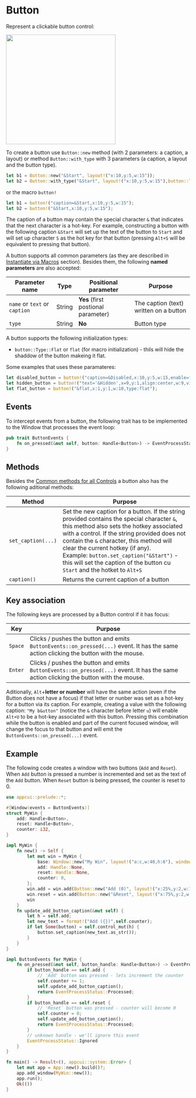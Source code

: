 # Button

Represent a clickable button control:

<img src="img/button.png" width=300/>

To create a button use `Button::new` method (with 2 parameters: a caption, a layout) or method `Button::with_type` with 3 parameters (a caption, a layout and the button type).
```rs
let b1 = Button::new("&Start", layout!("x:10,y:5,w:15"));
let b2 = Button::with_type("&Start", layout!("x:10,y:5,w:15"),button::Type::Flat);
```
or the macro `button!`
```rs
let b1 = button!("caption=&Start,x:10,y:5,w:15");
let b2 = button!("&Start,x:10,y:5,w:15");
```

The caption of a button may contain the special character `&` that indicates that the next character is a hot-key. For example, constructing a button with the following caption `&Start` will set up the text of the button to `Start` and will set up character `S` as the hot key for that button (pressing `Alt+S` will be equivalent to pressing that button).

A button supports all common parameters (as they are described in [Instantiate via Macros](../instantiate_via_macros.md) section). Besides them, the following **named parameters** are also accepted:

| Parameter name                | Type   | Positional parameter                | Purpose                                |
| ----------------------------- | ------ | ----------------------------------- | -------------------------------------- |
| `name` or `text` or `caption` | String | **Yes** (first postional parameter) | The caption (text) written on a button |
| `type`                        | String | **No**                              | Button type                            |

A button supports the following initialization types:
* `button::Type::Flat` or `flat` (for macro initialization) - thils will hide the shaddow of the button makeing it flat.

Some examples that uses these paramateres:
```rs
let disabled_button = button!("caption=&Disabled,x:10,y:5,w:15,enable=false");
let hidden_button = button!("text='&Hidden',x=9,y:1,align:center,w:9,visible=false");
let flat_button = button!("&flat,x:1,y:1,w:10,type:flat");
```

## Events
To intercept events from a button, the following trait has to be implemented to the Window that processes the event loop:
```rs
pub trait ButtonEvents {
    fn on_pressed(&mut self, button: Handle<Button>) -> EventProcessStatus {...}
}
```

## Methods

Besides the [Common methods for all Controls](../common_methods.md) a button also has the following aditional methods:

| Method             | Purpose                                                                                                                                                                                                                                                                                                                                                                                           |
| ------------------ | ------------------------------------------------------------------------------------------------------------------------------------------------------------------------------------------------------------------------------------------------------------------------------------------------------------------------------------------------------------------------------------------------- |
| `set_caption(...)` | Set the new caption for a button. If the string provided contains the special character `&`, this method also sets the hotkey associated with a control. If the string provided does not contain the `&` character, this method will clear the current hotkey (if any).<br>Example: `button.set_caption("&Start")` - this will set the caption of the button cu `Start` and the hotket to `Alt+S` |
| `caption()`        | Returns the current caption of a button                                                                                                                                                                                                                                                                                                                                                           |

## Key association

The following keys are processed by a Button control if it has focus:

| Key     | Purpose                                                                                                                                |
| ------- | -------------------------------------------------------------------------------------------------------------------------------------- |
| `Space` | Clicks / pushes the button and emits `ButtonEvents::on_pressed(...)` event. It has the same action clicking the button with the mouse. |
| `Enter` | Clicks / pushes the button and emits `ButtonEvents::on_pressed(...)` event. It has the same action clicking the button with the mouse. |

Aditionally, `Alt`+**letter or number** will have the same action (even if the Button does not have a focus) if that letter or nunber was set as a hot-key for a button via its caption. For example, creating a value with the following caption: `"My b&utton"` (notice the `&` character before letter `u`) will enable `Alt+U` to be a hot-key associated with this button. Pressing this combination while the button is enabled and part of the current focused window, will change the focus to that button and will emit the `ButtonEvents::on_pressed(...)` event.

## Example

The following code creates a window with two buttons (`Add` and `Reset`). When `Add` button is pressed a number is incremented and set as the text of the `Add` button. When `Reset` button is being pressed, the counter is reset to 0.

```rs
use appcui::prelude::*;

#[Window(events = ButtonEvents)]
struct MyWin {
    add: Handle<Button>,
    reset: Handle<Button>,
    counter: i32,
}

impl MyWin {
    fn new() -> Self {
        let mut win = MyWin {
            base: Window::new("My Win", layout!("a:c,w:40,h:6"), window::Flags::None),
            add: Handle::None,
            reset: Handle::None,
            counter: 0,
        };
        win.add = win.add(Button::new("Add (0)", layout!("x:25%,y:2,w:13,d:f")));
        win.reset = win.add(Button::new("&Reset", layout!("x:75%,y:2,w:13,d:f")));
        win
    }
    fn update_add_button_caption(&mut self) {
        let h = self.add;
        let new_text = format!("Add ({})",self.counter);
        if let Some(button) = self.control_mut(h) {
            button.set_caption(new_text.as_str());
        }
    }
}

impl ButtonEvents for MyWin {
    fn on_pressed(&mut self, button_handle: Handle<Button>) -> EventProcessStatus {
        if button_handle == self.add {
            // 'Add' button was pressed - lets increment the counter
            self.counter += 1;
            self.update_add_button_caption();
            return EventProcessStatus::Processed;
        }
        if button_handle == self.reset {
            // 'Reset` button was pressed - counter will become 0
            self.counter = 0;
            self.update_add_button_caption();
            return EventProcessStatus::Processed;
        }
        // unknown handle - we'll ignore this event
        EventProcessStatus::Ignored
    }
}

fn main() -> Result<(), appcui::system::Error> {
    let mut app = App::new().build()?;
    app.add_window(MyWin::new());
    app.run();
    Ok(())
}
```